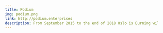 ```yaml
---
title: Podium
img: podium.png
link: http://podium.enterprises
description: From September 2015 to the end of 2018 Oslo is Burning will take hold of Podium — establishing a programme of exhibitions, talks, seminars, concerts, readings and other events.
---
```

